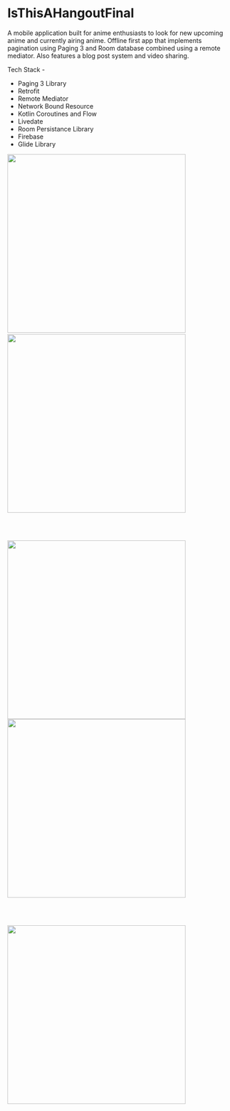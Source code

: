 # IsThisAHangoutFinal

A mobile application built for anime enthusiasts to look for new upcoming anime and
currently airing anime. Offline first app that implements pagination using Paging 3
and Room database combined using a remote mediator. Also features a blog post
system and video sharing.

Tech Stack  - 
* Paging 3 Library
* Retrofit
* Remote Mediator
* Network Bound Resource
* Kotlin Coroutines and Flow
* Livedate
* Room Persistance Library
* Firebase 
* Glide Library
<p float="left">
  <img src="images/home.jpg" width="400" />&nbsp
  <img src="images/searchanime.jpg" width="400" /> 
</p>
</br>
</br>
<p float="left">
  <img src="images/posts.jpg" width="400" margin-left="100px"/>
  <img src="images/char.jpg" width="400" /> 
</p>
</br>
</br>
<p float="left">
  <img src="images/videos.jpg" width="400" />
</p>
